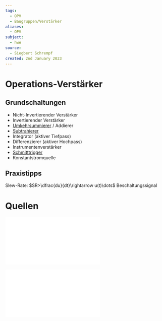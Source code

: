```yaml
---
tags:
  - OPV
  - Baugruppen/Verstärker
aliases:
  - OPV
subject:
  - hwe
source:
  - Siegbert Schrempf
created: 2nd January 2023
---
```


# Operations-Verstärker

## Grundschaltungen

- Nicht-Invertierender Verstärker
- Invertierender Verstärker
- [Umkehrsummierer](OPV-Umkehrsummierer.md) / Addierer
- [Subtrahierer](OPV-Subtrahierer.md)
- Integrator (aktiver Tiefpass)
- Differenzierer (aktiver Hochpass)
- Instrumentenverstärker
- [Schmitttrigger](Schmitt%20Trigger.md)
- Konstantstromquelle

## Praxistipps

Slew-Rate: $SR>\dfrac{du}{dt}\rightarrow u(t)\dots$ Beschaltungssignal 

# Quellen

![OPV](assets/pdf/OPV.pdf)

![OPV Grundschaltungen](assets/pdf/OPV%20Grundschaltungen.pdf)
